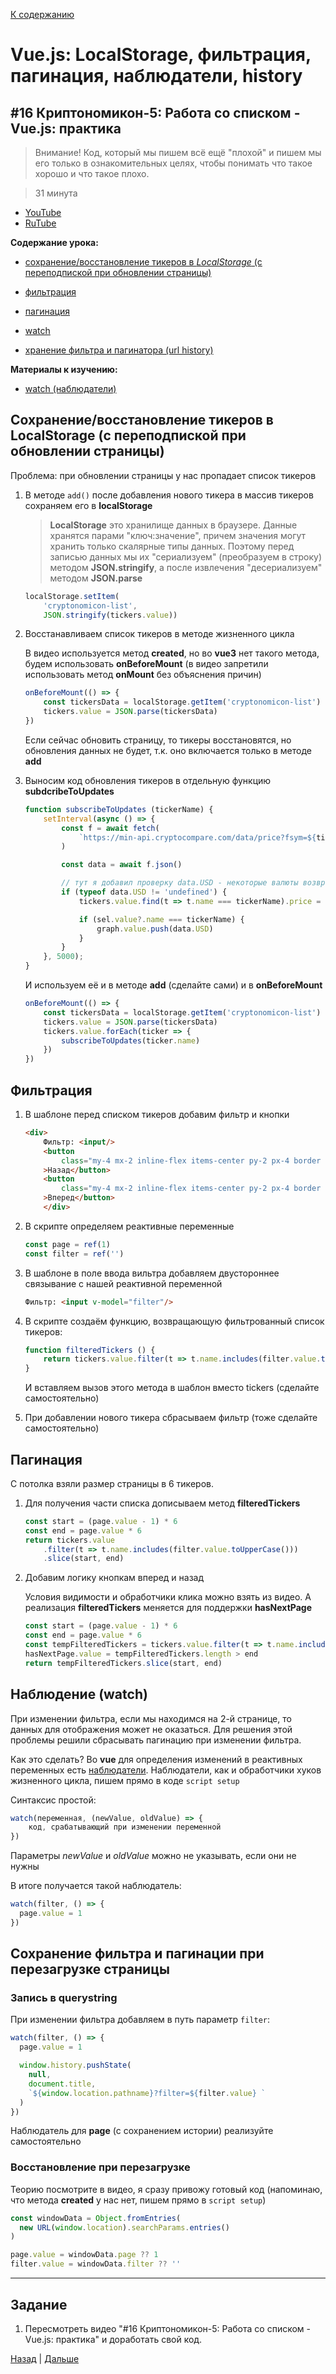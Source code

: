 [К содержанию](../readme.md#введение-в-web-разработку)

# Vue.js: LocalStorage, фильтрация, пагинация, наблюдатели, history

## #16 Криптономикон-5: Работа со списком - Vue.js: практика

>Внимание! Код, который мы пишем всё ещё "плохой" и пишем мы его только в ознакомительных целях, чтобы понимать что такое хорошо и что  такое плохо.

>31 минута

* [YouTube](https://www.youtube.com/watch?v=BNDo6MVbPn4)
* [RuTube](https://rutube.ru/video/9213d9aa1e64af06a9f471d0b22c3e6e/)

**Содержание урока:**

* [сохранение/восстановление тикеров в *LocalStorage* (с переподпиской при обновлении страницы)](#сохранениевосстановление-тикеров-в-localstorage-с-переподпиской-при-обновлении-страницы)

* [фильтрация](#фильтрация)

* [пагинация](#пагинация)

* [watch](#наблюдение-watch)

* [хранение фильтра и пагинатора (url history)](#сохранение-фильтра-и-пагинации-при-перезагрузке-страницы)

**Материалы к изучению:**

- [watch (наблюдатели)](https://ru.vuejs.org/guide/essentials/watchers.html)

## Сохранение/восстановление тикеров в **LocalStorage** (с переподпиской при обновлении страницы)

Проблема: при обновлении страницы у нас пропадает список тикеров

1. В методе `add()` после добавления нового тикера в массив тикеров сохраняем его в **localStorage**   

    >**LocalStorage** это хранилище данных в браузере. Данные хранятся парами "ключ:значение", причем значения могут хранить только скалярные типы данных. Поэтому перед записью данных мы их "сериализуем" (преобразуем в строку) методом **JSON.stringify**, а после извлечения "десериализуем" методом **JSON.parse**

    ```js
    localStorage.setItem(   
        'cryptonomicon-list', 
        JSON.stringify(tickers.value))
    ```

1. Восстанавливаем список тикеров в методе жизненного цикла     

    В видео используется метод **created**, но во **vue3** нет такого метода, будем использовать **onBeforeMount** (в видео запретили использовать метод **onMount** без объяснения причин)

    ```js
    onBeforeMount(() => {
        const tickersData = localStorage.getItem('cryptonomicon-list') ?? '[]'
        tickers.value = JSON.parse(tickersData)
    })
    ```

    Если сейчас обновить страницу, то тикеры восстановятся, но обновления данных не будет, т.к. оно включается только в методе **add** 

1. Выносим код обновления тикеров в отдельную функцию **subdcribeToUpdates**

    ```js
    function subscribeToUpdates (tickerName) {
        setInterval(async () => {
            const f = await fetch(  
                `https://min-api.cryptocompare.com/data/price?fsym=${tickerName}&tsyms=USD&api_key=ce3fd966e7a1d10d65f907b20bf000552158fd3ed1bd614110baa0ac6cb57a7e`
            )

            const data = await f.json()

            // тут я добавил проверку data.USD - некоторые валюты возвращают ошибку
            if (typeof data.USD != 'undefined') {
                tickers.value.find(t => t.name === tickerName).price = data.USD  > 1 ? data.USD.toFixed(2) : data.USD.toPrecision(2)

                if (sel.value?.name === tickerName) {
                    graph.value.push(data.USD)
                }
            }
        }, 5000);
    }
    ```

    И используем её и в методе **add** (сделайте сами) и в **onBeforeMount**

    ```js
    onBeforeMount(() => {
        const tickersData = localStorage.getItem('cryptonomicon-list') ?? '[]'
        tickers.value = JSON.parse(tickersData)
        tickers.value.forEach(ticker => {
            subscribeToUpdates(ticker.name)
        })
    })
    ```

## Фильтрация

1. В шаблоне перед списком тикеров добавим фильтр и кнопки 

    ```html
    <div>
        Фильтр: <input/> 
        <button
            class="my-4 mx-2 inline-flex items-center py-2 px-4 border border-transparent shadow-sm text-sm leading-4 font-medium rounded-full text-white bg-gray-600 hover:bg-gray-700 transition-colors duration-300 focus:outline-none focus:ring-2 focus:ring-offset-2 focus:ring-gray-500"
        >Назад</button>
        <button
            class="my-4 mx-2 inline-flex items-center py-2 px-4 border border-transparent shadow-sm text-sm leading-4 font-medium rounded-full text-white bg-gray-600 hover:bg-gray-700 transition-colors duration-300 focus:outline-none focus:ring-2 focus:ring-offset-2 focus:ring-gray-500"
        >Вперед</button>
        </div>
    ```

1. В скрипте определяем реактивные переменные

    ```js
    const page = ref(1)
    const filter = ref('')
    ```

1. В шаблоне в поле ввода вильтра добавляем двустороннее связывание с нашей реактивной переменной

    ```html
    Фильтр: <input v-model="filter"/> 
    ```

1. В скрипте создаём функцию, возвращающую фильтрованный список тикеров:

    ```js
    function filteredTickers () {
        return tickers.value.filter(t => t.name.includes(filter.value.toUpperCase()))
    }
    ```

    И вставляем вызов этого метода в шаблон вместо tickers (сделайте самостоятельно)

1. При добавлении нового тикера сбрасываем фильтр (тоже сделайте самостоятельно)

## Пагинация

С потолка взяли размер страницы в 6 тикеров.

1. Для получения части списка дописываем метод **filteredTickers**

    ```js
    const start = (page.value - 1) * 6
    const end = page.value * 6
    return tickers.value
        .filter(t => t.name.includes(filter.value.toUpperCase()))
        .slice(start, end)
    ```

1. Добавим логику кнопкам вперед и назад

    Условия видимости и обработчики клика можно взять из видео. А реализация **filteredTickers** меняется для поддержки **hasNextPage**

    ```js
    const start = (page.value - 1) * 6
    const end = page.value * 6
    const tempFilteredTickers = tickers.value.filter(t => t.name.includes(filter.value.toUpperCase()))
    hasNextPage.value = tempFilteredTickers.length > end
    return tempFilteredTickers.slice(start, end)
    ```

## Наблюдение (watch)

При изменении фильтра, если мы находимся на 2-й странице, то данных для отображения может не оказаться. Для решения этой проблемы решили сбрасывать пагинацию при изменении фильтра.

Как это сделать? Во **vue** для определения изменений в реактивных переменных есть [наблюдатели](https://ru.vuejs.org/guide/essentials/watchers.html). Наблюдатели, как и обработчики хуков жизненного цикла, пишем прямо в коде `script setup`

Синтаксис простой:

```js
watch(переменная, (newValue, oldValue) => {
    код, срабатывающий при изменении переменной
})
```

Параметры _newValue_ и _oldValue_ можно не указывать, если они не нужны

В итоге получается такой наблюдатель:

```js
watch(filter, () => {
  page.value = 1
})
```

## Сохранение фильтра и пагинации при перезагрузке страницы

### Запись в querystring

При изменении фильтра добавляем в путь параметр `filter`:

```js
watch(filter, () => {
  page.value = 1

  window.history.pushState(
    null,
    document.title,
    `${window.location.pathname}?filter=${filter.value} `
  )
})  
```

Наблюдатель для **page** (с сохранением истории) реализуйте самостоятельно

### Восстановление при перезагрузке

Теорию посмотрите в видео, я сразу привожу готовый код (напоминаю, что метода **created** у нас нет, пишем прямо в `script setup`)

```js
const windowData = Object.fromEntries(
  new URL(window.location).searchParams.entries()
)

page.value = windowData.page ?? 1
filter.value = windowData.filter ?? ''
```

---

## Задание

1. Пересмотреть видео "#16 Криптономикон-5: Работа со списком - Vue.js: практика" и доработать свой код. 

[Назад](./web_07.md) | [Дальше](./web_09.md)
